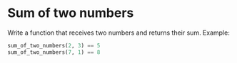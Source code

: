 # Sum of two numbers

Write a function that receives two numbers and returns their sum. Example:

```python
sum_of_two_numbers(2, 3) == 5
sum_of_two_numbers(7, 1) == 8
```

